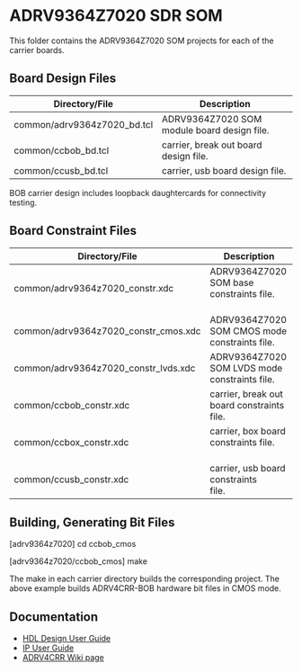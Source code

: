 # ADRV9364Z7020 SDR SOM 

This folder contains the ADRV9364Z7020 SOM projects for each of the carrier boards.

## Board Design Files

| Directory/File              | Description                            |
|-----------------------------|----------------------------------------|
| common/adrv9364z7020_bd.tcl | ADRV9364Z7020 SOM module board design file. |
| common/ccbob_bd.tcl         | carrier, break out board design file.  |
| common/ccusb_bd.tcl         | carrier, usb board design file.        |

BOB carrier design includes loopback daughtercards for connectivity testing.

## Board Constraint Files

| Directory/File                       | Description                                   |
|--------------------------------------|-----------------------------------------------|
| common/adrv9364z7020_constr.xdc      | ADRV9364Z7020 SOM base constraints file.           |
| common/adrv9364z7020_constr_cmos.xdc | ADRV9364Z7020 SOM CMOS mode constraints file.      |
| common/adrv9364z7020_constr_lvds.xdc | ADRV9364Z7020 SOM LVDS mode constraints file.      |
| common/ccbob_constr.xdc              | carrier, break out board constraints file.    |
| common/ccbox_constr.xdc              | carrier, box board constraints file.          |
| common/ccusb_constr.xdc              | carrier, usb board constraints file.          |


## Building, Generating Bit Files

[adrv9364z7020] cd ccbob_cmos

[adrv9364z7020/ccbob_cmos] make

The make in each carrier directory builds the corresponding project. The above example builds ADRV4CRR-BOB hardware bit files in CMOS mode.

## Documentation

 * [HDL Design User Guide]
 * [IP User Guide]
 * [ADRV4CRR Wiki page]
 
[HDL Design User Guide]:http://wiki.analog.com/resources/fpga/docs/hdl
[IP User Guide]:http://wiki.analog.com/resources/fpga/docs/axi_ad9361 
[ADRV4CRR Wiki page]:https://wiki.analog.com/resources/eval/user-guides/picozed_sdr

